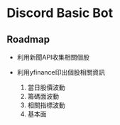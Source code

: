 # Discord Basic Bot

## Roadmap

- 利用新聞API收集相關個股

- 利用yfinance印出個股相關資訊
  1. 當日股價波動
  2. 籌碼面波動
  3. 相關指標波動
  4. 基本面